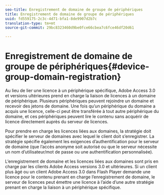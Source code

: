 ```yaml
---
seo-title: Enregistrement de domaine de groupe de périphériques
title: Enregistrement de domaine de groupe de périphériques
uuid: fd559175-2c3c-4d71-bfa1-8de9907d2b7c
translation-type: tm+mt
source-git-commit: 29bc8323460d9be0fce66cbea7c6fce46df20d61

---
```



# Enregistrement de domaine de groupe de périphériques{#device-group-domain-registration}

Au lieu de lier une licence à un périphérique spécifique, Adobe Access 3.0 et versions ultérieures prend en charge la liaison de licences à un domaine de périphérique. Plusieurs périphériques peuvent rejoindre un domaine et recevoir des jetons de domaine. Une fois qu’un périphérique du domaine a acquis une licence, celle-ci peut être transférée à tout autre périphérique du domaine, et ces périphériques peuvent lire le contenu sans acquérir de licence directement auprès du serveur de licences.

Pour prendre en charge les licences liées aux domaines, la stratégie doit spécifier le serveur de domaines avec lequel le client doit s’enregistrer. La stratégie spécifie également les exigences d’authentification pour le serveur de domaine (que l’accès anonyme soit autorisé ou que le serveur nécessite un nom d’utilisateur/mot de passe ou une authentification personnalisée).

L’enregistrement de domaine et les licences liées aux domaines sont pris en charge par les clients Adobe Access versions 3.0 et ultérieures. Si un client plus âgé ou un client Adobe Access 3.0 dans Flash Player demande une licence pour le contenu prenant en charge l’enregistrement de domaine, le serveur de licences peut émettre une licence à l’aide d’une autre stratégie prenant en charge la liaison à un périphérique spécifique.
